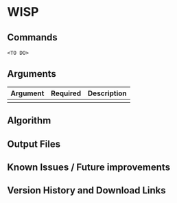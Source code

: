 # WISP

<TO DO>

## Commands

```
<TO DO>
```

## Arguments

Argument | Required | Description
---|---|---
<TO DO>| |

## Algorithm

<TO DO>

## Output Files
<TO DO>

## Known Issues / Future improvements

<TO DO>

 ## Version History and Download Links

